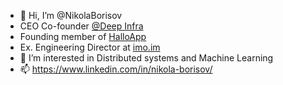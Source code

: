 - 👋 Hi, I’m @NikolaBorisov
- CEO Co-founder [@Deep Infra](https://www.deepinfra.com) 
- Founding member of [HalloApp](https://www.halloapp.com)
- Ex. Engineering Director at [imo.im](https://imo.im)
- 👀 I’m interested in Distributed systems and Machine Learning
- 📫 https://www.linkedin.com/in/nikola-borisov/

<!---
NikolaBorisov/NikolaBorisov is a ✨ special ✨ repository because its `README.md` (this file) appears on your GitHub profile.
You can click the Preview link to take a look at your changes.
--->
